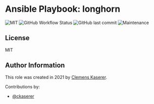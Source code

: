 # Ansible Playbook: longhorn

![MIT](https://img.shields.io/badge/license-MIT-brightgreen.svg?style=flat-square)
![GitHub Workflow Status](https://img.shields.io/github/workflow/status/racqspace/playbook-cert-manager/Main?style=flat-square)
![GitHub last commit](https://img.shields.io/github/last-commit/racqspace/playbook-cert-manager?style=flat-square)
![Maintenance](https://img.shields.io/maintenance/yes/2022?style=flat-square)

<!-- ADD Description here --> 

## License

MIT

## Author Information

This role was created in 2021 by [Clemens Kaserer](https://www.ckaserer.dev/).

Contributions by:

- [@ckaserer](https://github.com/ckaserer)
